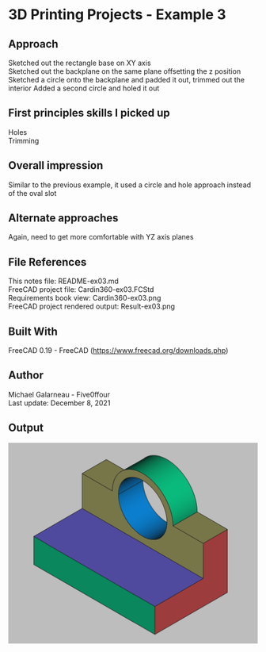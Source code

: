 # 3D Printing Projects - Example 3
  
## Approach
Sketched out the rectangle base on XY axis  
Sketched out the backplane on the same plane offsetting the z position     
Sketched a circle onto the backplane and padded it out, trimmed out the interior
Added a second circle and holed it out  

## First principles skills I picked up
Holes  
Trimming  
  
## Overall impression
Similar to the previous example, it used a circle and hole approach instead of the oval slot  
  
## Alternate approaches
Again, need to get more comfortable  with YZ axis planes  

## File References
This notes file: README-ex03.md  
FreeCAD project file: Cardin360-ex03.FCStd  
Requirements book view: Cardin360-ex03.png  
FreeCAD project rendered output: Result-ex03.png  
  
## Built With
FreeCAD 0.19 - FreeCAD (https://www.freecad.org/downloads.php)   
  
## Author
Michael Galarneau - Five0ffour  
Last update: December 8, 2021  
    
## Output   
![EX-03](Result-ex03.png)  